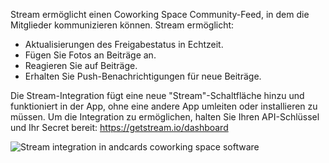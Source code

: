 Stream ermöglicht einen Coworking Space Community-Feed, in dem die Mitglieder kommunizieren können. Stream ermöglicht:

- Aktualisierungen des Freigabestatus in Echtzeit.
- Fügen Sie Fotos an Beiträge an.
- Reagieren Sie auf Beiträge.
- Erhalten Sie Push-Benachrichtigungen für neue Beiträge.

Die Stream-Integration fügt eine neue "Stream"-Schaltfläche hinzu und funktioniert in der App, ohne eine andere App umleiten oder installieren zu müssen. Um die Integration zu ermöglichen, halten Sie Ihren API-Schlüssel und Ihr Secret bereit: https://getstream.io/dashboard

![Stream integration in andcards coworking space software](https://d7ccq1i35b0cj.cloudfront.net/andcards-stream-main-light-en-1920-1200.png)
